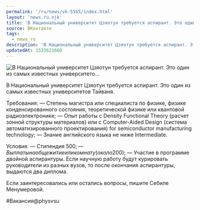 ```yaml
---
permalink: '/ru/news/vk-5565/index.html'
layout: 'news.ru.njk'
title: 'В Национальный университет Цзяотун требуется аспирант. Это один из самых известных университето'
source: ВКонтакте
tags:
  - news_ru
description: 'В Национальный университет Цзяотун требуется аспирант. Это один из самых известных университето…'
updatedAt: 1533621660
---
```

![В Национальный университет Цзяотун требуется аспирант. Это один из самых известных университето…](https://sun9-62.userapi.com/impf/jBwRpDgBLaNeXPwPnug2AZlHE-eqBbNnKKzQtA/BYunLPuwwmY.jpg?size=1280x623&quality=96&sign=5fb1692e470db794782826e201576e4b&c_uniq_tag=Ocf1pPKFq3WlCGrr5QYJglgV88BxJRoKLrrzJem3J8o&type=album)

В Национальный университет Цзяотун требуется аспирант. Это один из самых известных университетов Тайваня.

Требования:
— Степень магистра или специалиста по физике, физике конденсированного состояния, теоретической физике или квантовой радиоэлектронике;
— Опыт работы с Density Functional Theory (расчет зонной структуры материалов) или с Computer-Aided Design (система автоматизированного проектирования) for semiconductor manufacturing technology;
— Знание английского языка не ниже Intermediate.

Условия:
— Стипендия 500$;
— Выплаты на общежитие или комнату (около 200$);
— Участие в программе двойной аспирантуры. Если научную работу будут курировать руководители из разных вузов, то после окончания аспирантуры, выдаются два диплома.

Если заинтересовались или остались вопросы, пишите Себиле Менумеровой.

#Вакансия@physvsu
